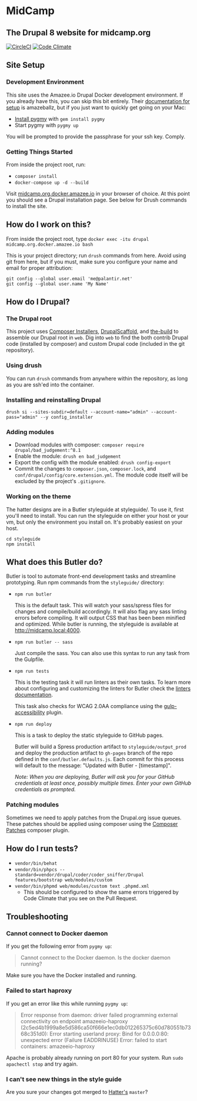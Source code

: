 # MidCamp
## The Drupal 8 website for midcamp.org
[![CircleCI](https://circleci.com/gh/MidCamp/midcamp.svg?style=shield)](https://circleci.com/gh/MidCamp/midcamp)
[![Code Climate](https://codeclimate.com/github/MidCamp/midcamp/badges/gpa.svg)](https://codeclimate.com/github/MidCamp/midcamp)

## Site Setup

###  Development Environment

This site uses the Amazee.io Drupal Docker development environment. If you already have this, you can skip this bit entirely. Their [documentation for setup](https://docs.amazee.io/local_docker_development/local_docker_development.html) is amazeballz, but if you just want to quickly get going on your Mac:

- [Install pygmy](https://docs.amazee.io/local_docker_development/pygmy.html) with `gem install pygmy`
- Start pygmy with `pygmy up`

You will be prompted to provide the passphrase for your ssh key. Comply.


### Getting Things Started

From inside the project root, run:

- `composer install`
- `docker-compose up -d --build`

Visit [midcamp.org.docker.amazee.io](http://midcamp.org.docker.amazee.io) in your browser of choice.  At this point you should see a Drupal installation page.  See below for Drush commands to install the site.  

## How do I work on this?

From inside the project root, type `docker exec -itu drupal midcamp.org.docker.amazee.io bash`

This is your project directory; run `drush` commands from here. Avoid using git from here, but if you must, make sure you configure your name and email for proper attribution:

```
git config --global user.email 'me@palantir.net'
git config --global user.name 'My Name'
```

## How do I Drupal?

### The Drupal root

This project uses [Composer Installers](https://github.com/composer/installers), [DrupalScaffold](https://github.com/drupal-composer/drupal-scaffold), and [the-build](https://github.com/palantirnet/the-build) to assemble our Drupal root in `web`. Dig into `web` to find the both contrib Drupal code (installed by composer) and custom Drupal code (included in the git repository).

### Using drush

You can run `drush` commands from anywhere within the repository, as long as you are ssh'ed into the container.

### Installing and reinstalling Drupal

```
drush si --sites-subdir=default --account-name="admin" --account-pass="admin" --y config_installer
```

### Adding modules

* Download modules with composer: `composer require drupal/bad_judgement:^8.1`
* Enable the module: `drush en bad_judgement`
* Export the config with the module enabled: `drush config-export`
* Commit the changes to `composer.json`, `composer.lock`, and `conf/drupal/config/core.extension.yml`. The module code itself will be excluded by the project's `.gitignore`.

### Working on the theme

The hatter designs are in a Butler styleguide at styleguide/. To use it, first you'll need to install. You can run the styleguide on either your host or your vm, but only the environment you install on. It's probably easiest on your host.

```
cd styleguide
npm install
```

## What does this Butler do?

Butler is tool to automate front-end development tasks and streamline prototyping. Run npm commands from the `styleguide/` directory:

* `npm run butler`

  This is the default task. This will watch your sass/spress files for changes and compile/build accordingly. It will also flag any sass linting errors before compiling. It will output CSS that has been been minified and optimized. While butler is running, the styleguide is available at http://midcamp.local:4000.

* `npm run butler -- sass`

  Just compile the sass. You can also use this syntax to run any task from the Gulpfile.

* `npm run tests`

  This is the testing task it will run linters as their own tasks. To learn more about configuring and customizing the linters for Butler check the [linters documentation](/docs/LINTERS.md).

  This task also checks for WCAG 2.0AA compliance using the [gulp-accessibility](https://github.com/yargalot/gulp-accessibility) plugin.

* `npm run deploy`

  This is a task to deploy the static styleguide to GitHub pages.

  Butler will build a Spress production artifact to `styleguide/output_prod` and deploy the production artifact to `gh-pages` branch of the repo defined in the `conf/butler.defaults.js`. Each commit for this process will default to the message: "Updated with Butler - [timestamp]".

  *Note: When you are deploying, Butler will ask you for your GitHub credentials at least once, possibly multiple times. Enter your own GitHub credentials as prompted.*


### Patching modules

Sometimes we need to apply patches from the Drupal.org issue queues. These patches should be applied using composer using the [Composer Patches](https://github.com/cweagans/composer-patches) composer plugin.

## How do I run tests?

* `vendor/bin/behat`
* `vendor/bin/phpcs --standard=vendor/drupal/coder/coder_sniffer/Drupal features/bootstrap web/modules/custom`
* `vendor/bin/phpmd web/modules/custom text .phpmd.xml`
  * This should be configured to show the same errors triggered by Code Climate that you see on the Pull Request.

## Troubleshooting

### Cannot connect to Docker daemon
If you get the following error from `pygmy up`:
> Cannot connect to the Docker daemon. Is the docker daemon running?

Make sure you have the Docker installed and running.

### Failed to start haproxy
If you get an error like this while running `pygmy up`:
> Error response from daemon: driver failed programming external connectivity on endpoint amazeeio-haproxy (2c5ed4b1999a8e5d586ca50f666e1ec0db012265375c60d780551b7368c351d0): Error starting userland proxy: Bind for 0.0.0.0:80: unexpected error (Failure EADDRINUSE)
> Error: failed to start containers: amazeeio-haproxy

Apache is probably already running on port 80 for your system. Run `sudo apachectl stop` and try again.


### I can't see new things in the style guide

Are you sure your changes got merged to [Hatter's](https://github.com/MidCamp/Hatter) `master`?